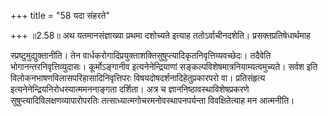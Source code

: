 +++
title = "58 यदा संहरते"

+++
॥2.58॥ अथ यतमानसंज्ञाख्या प्रथमा दशोच्यते इत्याह ततोऽर्वाचीनदशेति।
प्रसक्तप्रतिषेधार्थमाह

स्प्रष्टुमुद्युक्तानीति। तेन
वार्धकरोगादिप्रयुक्ताशक्तिसुषुप्त्यादिकृतनिवृत्तिव्यवच्छेदः। तदैवेति
भोगानन्तरनिवृत्तिव्युदासः। कूर्मोऽङ्गानीव इत्यनेनेन्द्रियाणां
सङ्कल्पविशेषमात्रनियाम्यत्वमुच्यते। सर्वश इति
विलोकनभाषणविलासपरिहासादिनिवृत्तिपरः विषयदोषदर्शनादिहेतुप्रकारपरो
वा। प्रतिसंहृत्य इत्यनेनेन्द्रियनिरोधस्यात्ममननाङ्गता दर्शिता। अत्र च
ज्ञाननिष्ठावस्थाविशेषप्रकरणे सुषुप्त्यादिविलक्षणव्यापारोपरतिः
तत्साध्यात्मगोचरमनोवस्थापनपर्यन्ता विवक्षितेत्याह मन आत्मनीति।  
  
